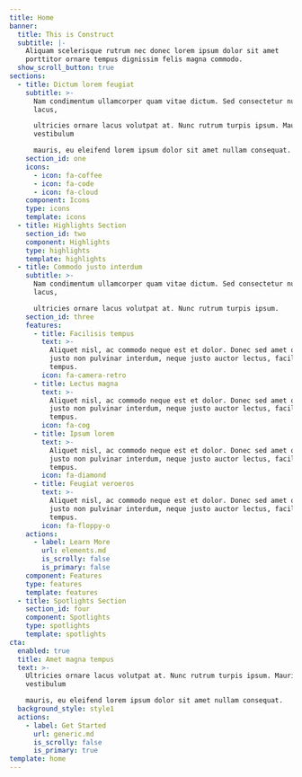 ```yaml
---
title: Home
banner:
  title: This is Construct
  subtitle: |-
    Aliquam scelerisque rutrum nec donec lorem ipsum dolor sit amet  
    porttitor ornare tempus dignissim felis magna commodo.
  show_scroll_button: true
sections:
  - title: Dictum lorem feugiat
    subtitle: >-
      Nam condimentum ullamcorper quam vitae dictum. Sed consectetur nulla
      lacus,  

      ultricies ornare lacus volutpat at. Nunc rutrum turpis ipsum. Mauris at
      vestibulum  

      mauris, eu eleifend lorem ipsum dolor sit amet nullam consequat.
    section_id: one
    icons:
      - icon: fa-coffee
      - icon: fa-code
      - icon: fa-cloud
    component: Icons
    type: icons
    template: icons
  - title: Highlights Section
    section_id: two
    component: Highlights
    type: highlights
    template: highlights
  - title: Commodo justo interdum
    subtitle: >-
      Nam condimentum ullamcorper quam vitae dictum. Sed consectetur nulla
      lacus,  

      ultricies ornare lacus volutpat at. Nunc rutrum turpis ipsum.
    section_id: three
    features:
      - title: Facilisis tempus
        text: >-
          Aliquet nisl, ac commodo neque est et dolor. Donec sed amet ornare,
          justo non pulvinar interdum, neque justo auctor lectus, facilisis diam
          tempus.
        icon: fa-camera-retro
      - title: Lectus magna
        text: >-
          Aliquet nisl, ac commodo neque est et dolor. Donec sed amet ornare,
          justo non pulvinar interdum, neque justo auctor lectus, facilisis diam
          tempus.
        icon: fa-cog
      - title: Ipsum lorem
        text: >-
          Aliquet nisl, ac commodo neque est et dolor. Donec sed amet ornare,
          justo non pulvinar interdum, neque justo auctor lectus, facilisis diam
          tempus.
        icon: fa-diamond
      - title: Feugiat veroeros
        text: >-
          Aliquet nisl, ac commodo neque est et dolor. Donec sed amet ornare,
          justo non pulvinar interdum, neque justo auctor lectus, facilisis diam
          tempus.
        icon: fa-floppy-o
    actions:
      - label: Learn More
        url: elements.md
        is_scrolly: false
        is_primary: false
    component: Features
    type: features
    template: features
  - title: Spotlights Section
    section_id: four
    component: Spotlights
    type: spotlights
    template: spotlights
cta:
  enabled: true
  title: Amet magna tempus
  text: >-
    Ultricies ornare lacus volutpat at. Nunc rutrum turpis ipsum. Mauris at
    vestibulum  

    mauris, eu eleifend lorem ipsum dolor sit amet nullam consequat.
  background_style: style1
  actions:
    - label: Get Started
      url: generic.md
      is_scrolly: false
      is_primary: true
template: home
---
```

